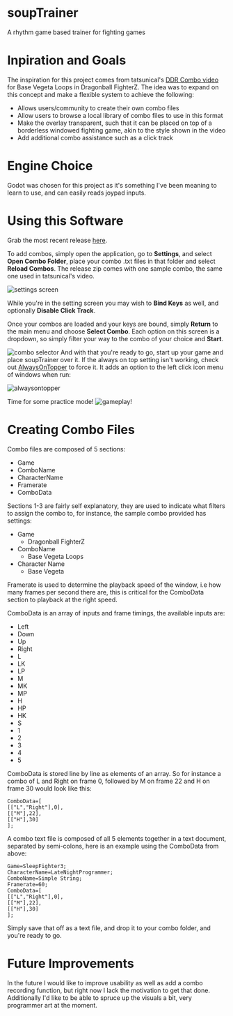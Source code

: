 
# soupTrainer
A rhythm game based trainer for fighting games
# Inpiration and Goals
The inspiration for this project comes from tatsunical's [DDR Combo video](https://www.youtube.com/watch?v=6s_KSEVVPp8) for Base Vegeta Loops in Dragonball FighterZ. The idea was to expand on this concept and make a flexible system to achieve the following:

 - Allows users/community to create their own combo files
 - Allow users to browse a local library of combo files to use in this format
 - Make the overlay transparent, such that it can be placed on top of a borderless windowed fighting game, akin to the style shown in the video
 - Add additional combo assistance such as a click track
# Engine Choice
Godot was chosen for this project as it's something I've been meaning to learn to use, and can easily reads joypad inputs.

# Using this Software
Grab the most recent release [here](https://github.com/tomatosoupcan/soupTrainer/releases).

To add combos, simply open the application, go to **Settings**, and select **Open Combo Folder**, place your combo .txt files in that folder and select **Reload Combos**. The release zip comes with one sample combo, the same one used in tatsunical's video.

![settings screen](https://i.imgur.com/E5kh8pZ.png)

While you're in the setting screen you may wish to **Bind Keys** as well, and optionally **Disable Click Track**.

Once your combos are loaded and your keys are bound, simply **Return** to the main menu and choose **Select Combo**. Each option on this screen is a dropdown, so simply filter your way to the combo of your choice and **Start**.

![combo selector](https://i.imgur.com/D4TyXtH.png)
And with that you're ready to go, start up your game and place soupTrainer over it. If the always on top setting isn't working, check out [AlwaysOnTopper](https://github.com/ClusterM/AlwaysOnTopper) to force it. It adds an option to the left click icon menu of windows when run:

![alwaysontopper](https://i.imgur.com/Zg7KpCm.png)

Time for some practice mode!
![gameplay!](https://i.imgur.com/CnPRxaX.png)


# Creating Combo Files
Combo files are composed of 5 sections:

 - Game
 - ComboName
 - CharacterName
 - Framerate
 - ComboData

Sections 1-3 are fairly self explanatory, they are used to indicate what filters to assign the combo to, for instance, the sample combo provided has settings:

- Game
	- Dragonball FighterZ
- ComboName
	- Base Vegeta Loops
- Character Name
	- Base Vegeta

Framerate is used to determine the playback speed of the window, i.e how many frames per second there are, this is critical for the ComboData section to playback at the right speed.

ComboData is an array of inputs and frame timings, the available inputs are:

- Left
- Down
- Up
- Right
- L
- LK
- LP
- M
- MK
- MP
- H
- HP
- HK
- S
- 1
- 2
- 3
- 4
- 5

ComboData is stored line by line as elements of an array. So for instance a combo of L and Right on frame 0, followed by M on frame 22 and H on frame 30 would look like this:

    ComboData=[
    [["L","Right"],0],
    [["M"],22],
    [["H"],30]
    ];

A combo text file is composed of all 5 elements together in a text document, separated by semi-colons, here is an example using the ComboData from above:

    Game=SleepFighter3;
    CharacterName=LateNightProgrammer;
    ComboName=Simple String;
    Framerate=60;
    ComboData=[
    [["L","Right"],0],
    [["M"],22],
    [["H"],30]
    ];
Simply save that off as a text file, and drop it to your combo folder, and you're ready to go.

# Future Improvements
In the future I would like to improve usability as well as add a combo recording function, but right now I lack the motivation to get that done. Additionally I'd like to be able to spruce up the visuals a bit, very programmer art at the moment.

